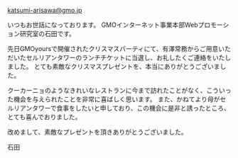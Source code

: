 katsumi-arisawa@gmo.jp

いつもお世話になっております。
GMOインターネット事業本部Webプロモーション研究室の石田です。

先日GMOyoursで開催されたクリスマスパーティにて、有澤常務からご用意いただいたセルリアンタワーのランチチケットに当選し、お礼したくご連絡をいたしました。
とても素敵なクリスマスプレゼントを、本当にありがとうございました。

クーカーニョのようなきれいなレストランに今まで訪れたことがなく、こういった機会を与えられたことを非常に喜ばしく思います。
また、かねてより母がセルリアンタワーで食事をしたいと申しており、この機会に是非と誘ったところ、とても喜んでおりました。

改めまして、素敵なプレゼントを頂きありがとうございました。

石田